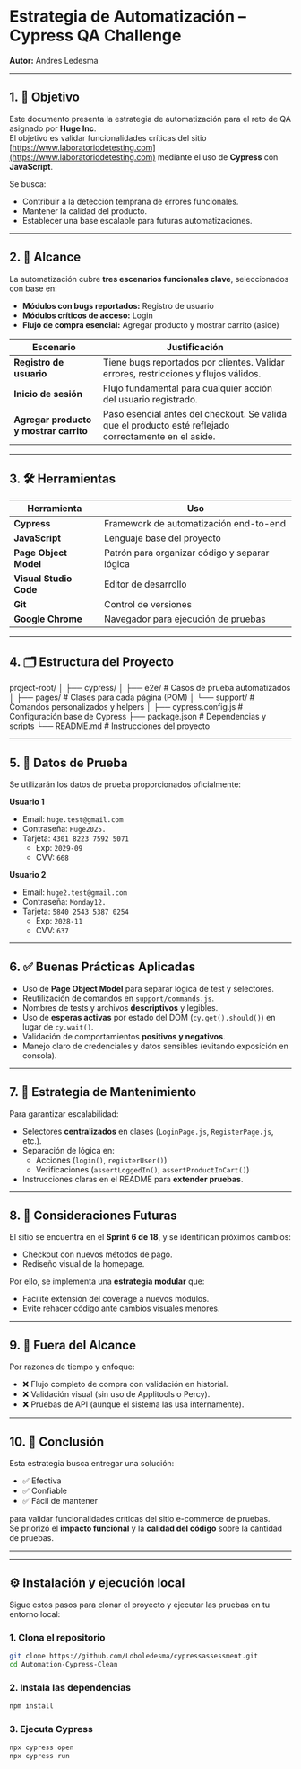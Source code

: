 # Estrategia de Automatización – Cypress QA Challenge  
**Autor:** Andres Ledesma  

---

## 1. 🎯 Objetivo

Este documento presenta la estrategia de automatización para el reto de QA asignado por **Huge Inc**.  
El objetivo es validar funcionalidades críticas del sitio [https://www.laboratoriodetesting.com](https://www.laboratoriodetesting.com) mediante el uso de **Cypress** con **JavaScript**.  

Se busca:
- Contribuir a la detección temprana de errores funcionales.
- Mantener la calidad del producto.
- Establecer una base escalable para futuras automatizaciones.

---

## 2. 📌 Alcance

La automatización cubre **tres escenarios funcionales clave**, seleccionados con base en:

- **Módulos con bugs reportados:** Registro de usuario  
- **Módulos críticos de acceso:** Login  
- **Flujo de compra esencial:** Agregar producto y mostrar carrito (aside)

| Escenario                               | Justificación                                                                 |
|----------------------------------------|-------------------------------------------------------------------------------|
| **Registro de usuario**                | Tiene bugs reportados por clientes. Validar errores, restricciones y flujos válidos. |
| **Inicio de sesión**                   | Flujo fundamental para cualquier acción del usuario registrado.               |
| **Agregar producto y mostrar carrito** | Paso esencial antes del checkout. Se valida que el producto esté reflejado correctamente en el aside. |

---

## 3. 🛠 Herramientas

| Herramienta           | Uso                                              |
|-----------------------|----------------------------------------------------|
| **Cypress**           | Framework de automatización end-to-end              |
| **JavaScript**        | Lenguaje base del proyecto                       |
| **Page Object Model** | Patrón para organizar código y separar lógica    |
| **Visual Studio Code**| Editor de desarrollo                            |
| **Git**               | Control de versiones                             |
| **Google Chrome**     | Navegador para ejecución de pruebas              |

---

## 4. 🗂 Estructura del Proyecto
project-root/
│
├── cypress/
│ ├── e2e/ # Casos de prueba automatizados
│ ├── pages/ # Clases para cada página (POM)
│ └── support/ # Comandos personalizados y helpers
│
├── cypress.config.js # Configuración base de Cypress
├── package.json # Dependencias y scripts
└── README.md # Instrucciones del proyecto

---

## 5. 🧪 Datos de Prueba

Se utilizarán los datos de prueba proporcionados oficialmente:

**Usuario 1**
- Email: `huge.test@gmail.com`  
- Contraseña: `Huge2025.`  
- Tarjeta: `4301 8223 7592 5071`  
  - Exp: `2029-09`  
  - CVV: `668`

**Usuario 2**
- Email: `huge2.test@gmail.com`  
- Contraseña: `Monday12.`  
- Tarjeta: `5840 2543 5387 0254`  
  - Exp: `2028-11`  
  - CVV: `637`

---

## 6. ✅ Buenas Prácticas Aplicadas

- Uso de **Page Object Model** para separar lógica de test y selectores.
- Reutilización de comandos en `support/commands.js`.
- Nombres de tests y archivos **descriptivos** y legibles.
- Uso de **esperas activas** por estado del DOM (`cy.get().should()`) en lugar de `cy.wait()`.
- Validación de comportamientos **positivos y negativos**.
- Manejo claro de credenciales y datos sensibles (evitando exposición en consola).

---

## 7. 🧱 Estrategia de Mantenimiento

Para garantizar escalabilidad:

- Selectores **centralizados** en clases (`LoginPage.js`, `RegisterPage.js`, etc.).
- Separación de lógica en:
  - Acciones (`login()`, `registerUser()`)
  - Verificaciones (`assertLoggedIn()`, `assertProductInCart()`)
- Instrucciones claras en el README para **extender pruebas**.

---

## 8. 🔮 Consideraciones Futuras

El sitio se encuentra en el **Sprint 6 de 18**, y se identifican próximos cambios:

- Checkout con nuevos métodos de pago.
- Rediseño visual de la homepage.

Por ello, se implementa una **estrategia modular** que:
- Facilite extensión del coverage a nuevos módulos.
- Evite rehacer código ante cambios visuales menores.

---

## 9. 🚫 Fuera del Alcance

Por razones de tiempo y enfoque:

- ❌ Flujo completo de compra con validación en historial.
- ❌ Validación visual (sin uso de Applitools o Percy).
- ❌ Pruebas de API (aunque el sistema las usa internamente).

---

## 10. 🧩 Conclusión

Esta estrategia busca entregar una solución:

- ✅ Efectiva  
- ✅ Confiable  
- ✅ Fácil de mantener  

para validar funcionalidades críticas del sitio e-commerce de pruebas.  
Se priorizó el **impacto funcional** y la **calidad del código** sobre la cantidad de pruebas.

---

---

## ⚙️ Instalación y ejecución local

Sigue estos pasos para clonar el proyecto y ejecutar las pruebas en tu entorno local:

### 1. Clona el repositorio

```bash
git clone https://github.com/Loboledesma/cypressassessment.git
cd Automation-Cypress-Clean
```

### 2. Instala las dependencias 

```bash
npm install 
```

### 3. Ejecuta Cypress

```bash
npx cypress open
npx cypress run
```
